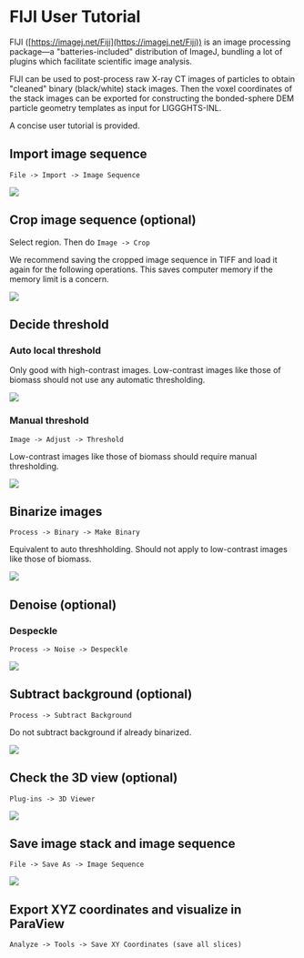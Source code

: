 # FIJI User Tutorial

FIJI ([https://imagej.net/Fiji](https://imagej.net/Fiji)) is an image processing package—a "batteries-included" distribution of ImageJ, bundling a lot of plugins which facilitate scientific image analysis.

FIJI can be used to post-process raw X-ray CT images of particles to obtain "cleaned" binary (black/white) stack images. Then the voxel coordinates of the stack images can be exported for constructing the bonded-sphere DEM particle geometry templates as input for LIGGGHTS-INL.

A concise user tutorial is provided.


## Import image sequence

`File -> Import -> Image Sequence`


<img src="figs/fig_fiji_step01.png">

## Crop image sequence (optional)

Select region. Then do
`Image -> Crop`

We recommend saving the cropped image sequence in TIFF and load it again for the following operations. This saves computer memory if the memory limit is a concern.

<img src="figs/fig_fiji_step02.png">

## Decide threshold

### Auto local threshold

Only good with high-contrast images. Low-contrast images like those of biomass should not use any automatic thresholding.

<img src="figs/fig_fiji_step03.png">

### Manual threshold

`Image -> Adjust -> Threshold`

Low-contrast images like those of biomass should require manual thresholding.

<img src="figs/fig_fiji_step04.png">

## Binarize images

`Process -> Binary -> Make Binary`

Equivalent to auto threshholding. Should not apply to low-contrast images like those of biomass.

<img src="figs/fig_fiji_step05.png">

## Denoise (optional)

### Despeckle

`Process -> Noise -> Despeckle`

<img src="figs/fig_fiji_step06.png">

## Subtract background (optional)

`Process -> Subtract Background`

Do not subtract background if already binarized.

<img src="figs/fig_fiji_step08.png">

## Check the 3D view (optional)

`Plug-ins -> 3D Viewer`

<img src="figs/fig_fiji_step09.png">

## Save image stack and image sequence

`File -> Save As -> Image Sequence`

<img src="figs/fig_fiji_step10.png">

## Export XYZ coordinates and visualize in ParaView

`Analyze -> Tools -> Save XY Coordinates (save all slices)`


